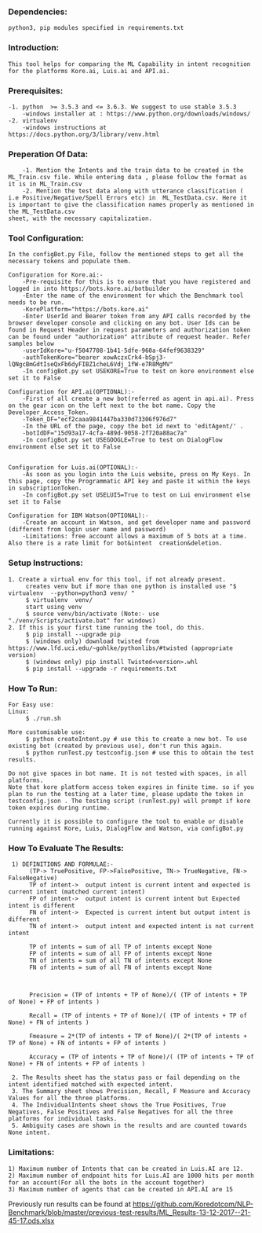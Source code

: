 ### Dependencies:
	python3, pip modules specified in requirements.txt

### Introduction:
	This tool helps for comparing the ML Capability in intent recognition for the platforms Kore.ai, Luis.ai and API.ai.

### Prerequisites:
	-1. python  >= 3.5.3 and <= 3.6.3. We suggest to use stable 3.5.3 
		-windows installer at : https://www.python.org/downloads/windows/
	-2. virtualenv
		-windows instructions at https://docs.python.org/3/library/venv.html

### Preperation Of Data:
		-1. Mention the Intents and the train data to be created in the ML_Train.csv file. While entering data , please follow the format as it is in ML_Train.csv
		-2. Mention the test data along with utterance classification ( i.e Positive/Negative/Spell Errors etc) in 	ML_TestData.csv. Here it is important to give the classification names properly as mentioned in the ML_TestData.csv
	sheet, with the necessary capitalization.

### Tool Configuration:

	In the configBot.py File, follow the mentioned steps to get all the necessary tokens and populate them.

	Configuration for Kore.ai:-
		-Pre-requisite for this is to ensure that you have registered and logged in into https://bots.kore.ai/botbuilder 
		-Enter the name of the environment for which the Benchmark tool needs to be run.
		-KorePlatform="https://bots.kore.ai"
		-Enter UserId and Bearer token from any API calls recorded by the browser developer console and clicking on any bot. User Ids can be found in Request Header in request parameters and authorization token can be found under "authorization" attribute of request header. Refer samples below 
		-userIdKore="u-f5047708-1b41-5dfe-960a-64fef9638329"
		-authTokenKore="bearer xowAczxCrk4-bSpj3-lQNgcBmGdtIseQxFb6dyFIBZ1cheL6Vdj_1fW-e7R8MgMV"
		-In configBot.py set USEKORE=True to test on kore environment else set it to False
	
	Configuration for API.ai(OPTIONAL):-
		-First of all create a new bot(referred as agent in api.ai). Press on the gear icon on the left next to the bot name. Copy the Developer_Access_Token.
		-Token_DF="ecf2caaa9841447ba330d73306f976d7"
		-In the URL of the page, copy the bot id next to 'editAgent/' .
		-botIdDF="15d93a17-4cfa-489d-9058-2f720a88ac7a"
		-In configBot.py set USEGOOGLE=True to test on DialogFlow environment else set it to False


	Configuration for Luis.ai(OPTIONAL):-
		-As soon as you login into the Luis website, press on My Keys. In this page, copy the Programmatic API key and paste it within the keys in subscriptionToken.
		-In configBot.py set USELUIS=True to test on Lui environment else set it to False

	Configuration for IBM Watson(OPTIONAL):-
		-Create an account in Watson, and get developer name and password (different from login user name and password)
  		-Limitations: free account allows a maximum of 5 bots at a time. Also there is a rate limit for bot&intent 	creation&deletion.

### Setup Instructions:

	1. Create a virtual env for this tool, if not already present.
	     creates venv but if more than one python is installed use "$ virtualenv  --python=python3 venv/ "
	     $ virtualenv  venv/ 
	     start using venv
	     $ source venv/bin/activate (Note:- use "./venv/Scripts/activate.bat" for windows)         
	2. If this is your first time running the tool, do this.
	     $ pip install --upgrade pip
	     $ (windows only) download twisted from https://www.lfd.uci.edu/~gohlke/pythonlibs/#twisted (appropriate version)
	     $ (windows only) pip install Twisted<version>.whl
	     $ pip install --upgrade -r requirements.txt

### How To Run:

	For Easy use:
	Linux:
	     $ ./run.sh

	More customisable use:
	     $ python createIntent.py # use this to create a new bot. To use existing bot (created by previous use), don't run this again.
	     $ python runTest.py testconfig.json # use this to obtain the test results.

	Do not give spaces in bot name. It is not tested with spaces, in all platforms.
	Note that kore platform access token expires in finite time. so if you plan to run the testing at a later time, please update the token in testconfig.json . The testing script (runTest.py) will prompt if kore token expires during runtime.

	Currently it is possible to configure the tool to enable or disable running against Kore, Luis, DialogFlow and Watson, via configBot.py

### How To Evaluate The Results:
     1) DEFINITIONS AND FORMULAE:-
          (TP-> TruePositive, FP->FalsePositive, TN-> TrueNegative, FN-> FalseNegative)
          TP of intent->  output intent is current intent and expected is current intent (matched current intent)
          FP of intent->  output intent is current intent but Expected intent is different
          FN of intent->  Expected is current intent but output intent is different
          TN of intent->  output intent and expected intent is not current intent

          TP of intents = sum of all TP of intents except None
          FP of intents = sum of all FP of intents except None
          TN of intents = sum of all TN of intents except None
          FN of intents = sum of all FN of intents except None



          Precision = (TP of intents + TP of None)/( (TP of intents + TP of None) + FP of intents )

          Recall = (TP of intents + TP of None)/( (TP of intents + TP of None) + FN of intents )

          Fmeasure = 2*(TP of intents + TP of None)/( 2*(TP of intents + TP of None) + FN of intents + FP of intents )

          Accuracy = (TP of intents + TP of None)/( (TP of intents + TP of None) + FN of intents + FP of intents )

     2. The Results sheet has the status pass or fail depending on the intent identified matched with expected intent.
     3. The Summary sheet shows Precision, Recall, F Measure and Accuracy Values for all the three platforms.
     4. The IndividualIntents sheet shows the True Positives, True Negatives, False Positives and False Negatives for all the three platforms for individual tasks.
     5. Ambiguity cases are shown in the results and are counted towards None intent.

### Limitations:
	1) Maximum number of Intents that can be created in Luis.AI are 12.
	2) Maximum number of endpoint hits for Luis.AI are 1000 hits per month for an account(For all the bots in the account together)
	3) Maximum number of agents that can be created in API.AI are 15


Previously run results can be found at https://github.com/Koredotcom/NLP-Benchmark/blob/master/previous-test-results/ML_Results-13-12-2017--21-45-17.ods.xlsx

